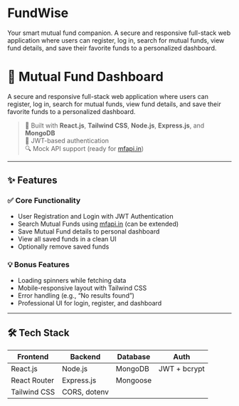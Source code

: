 # FundWise
Your smart mutual fund companion. A secure and responsive full-stack web application where users can register, log in, search for mutual funds, view fund details, and save their favorite funds to a personalized dashboard.

# 💸 Mutual Fund Dashboard

A secure and responsive full-stack web application where users can register, log in, search for mutual funds, view fund details, and save their favorite funds to a personalized dashboard.

> 🚀 Built with **React.js**, **Tailwind CSS**, **Node.js**, **Express.js**, and **MongoDB**  
> 🔐 JWT-based authentication  
> 🔍 Mock API support (ready for [mfapi.in](https://www.mfapi.in))

---

## ✨ Features

### ✅ Core Functionality
- User Registration and Login with JWT Authentication
- Search Mutual Funds using [mfapi.in](https://www.mfapi.in) (can be extended)
- Save Mutual Fund details to personal dashboard
- View all saved funds in a clean UI
- Optionally remove saved funds

### 💡 Bonus Features
- Loading spinners while fetching data
- Mobile-responsive layout with Tailwind CSS
- Error handling (e.g., “No results found”)
- Professional UI for login, register, and dashboard

---

## 🛠 Tech Stack

| Frontend        | Backend         | Database | Auth       |
|----------------|-----------------|----------|------------|
| React.js       | Node.js         | MongoDB  | JWT + bcrypt |
| React Router   | Express.js      | Mongoose |             |
| Tailwind CSS   | CORS, dotenv    |          |             |
